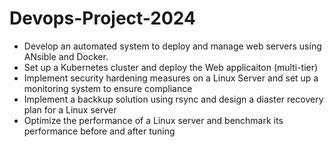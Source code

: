 # Devops-Project-2024

- Develop an automated system to deploy and manage web servers using ANsible and Docker.
- Set up a Kubernetes cluster and deploy the Web applicaiton (multi-tier)
- Implement security hardening measures on a Linux Server and set up a monitoring system to ensure compliance
- Implement a backkup solution using rsync and design a diaster recovery plan for a Linux server
- Optimize the performance of a Linux server and benchmark its performance before and after tuning
